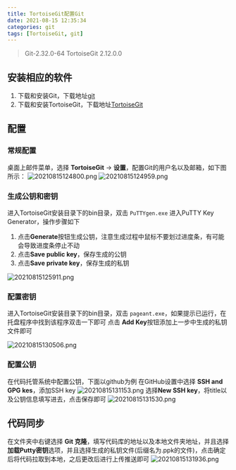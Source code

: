 ```yaml
---
title: TortoiseGit配置Git
date: 2021-08-15 12:35:34
categories: git
tags: [TortoiseGit, git]
---
```

>Git-2.32.0-64
>TortoiseGit 2.12.0.0

<!--more-->
## 安装相应的软件
1. 下载和安装Git，下载地址[git](https://git-scm.com/download/win)
2. 下载和安装TortoiseGit，下载地址[TortoiseGit](https://tortoisegit.org/download/)

## 配置
### 常规配置
桌面上邮件菜单，选择 **TortoiseGit** -> **设置**，配置Git的用户名以及邮箱，如下图所示：
![20210815124800.png](https://i.loli.net/2021/08/15/sUDG6ZnMkSPHvNi.png)
![20210815124959.png](https://i.loli.net/2021/08/15/fepXZW3cMA8BSPY.png)

### 生成公钥和密钥
进入TortoiseGit安装目录下的bin目录，双击 `PuTTYgen.exe` 进入PuTTY Key Generator，操作步骤如下
1. 点击**Generate**按钮生成公钥，注意生成过程中鼠标不要划过进度条，有可能会导致进度条停止不动
2. 点击**Save public key**，保存生成的公钥
3. 点击**Save private key**，保存生成的私钥

![20210815125911.png](https://i.loli.net/2021/08/15/9OyrYEb6gDABLRM.png)

### 配置密钥
进入TortoiseGit安装目录下的bin目录，双击 `pageant.exe`，如果提示已运行，在托盘程序中找到该程序双击一下即可
点击 **Add Key**按钮添加上一步中生成的私钥文件即可

![20210815130506.png](https://i.loli.net/2021/08/15/sjWo1xa3FDtBAZL.png)
### 配置公钥
在代码托管系统中配置公钥，下面以github为例
在GitHub设置中选择 **SSH and GPG kes**，添加SSH key
![20210815131153.png](https://i.loli.net/2021/08/15/OWJMZKbenqjN3YT.png)
选择**New SSH key**，将title以及公钥信息填写进去，点击保存即可
![20210815131530.png](https://i.loli.net/2021/08/15/cveXY2I5uhmFDTs.png)

## 代码同步
在文件夹中右键选择 **Git 克隆**，填写代码库的地址以及本地文件夹地址，并且选择 **加载Putty密钥**选项，并且选择生成的私钥文件(后缀名为.ppk的文件)，点击确定后将代码拉取到本地，之后更改后进行上传推送即可
![20210815131936.png](https://i.loli.net/2021/08/15/MmxIlt16wo3PWqV.png)





